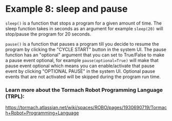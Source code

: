 # Example 8: sleep and pause
`sleep()` is a function that stops a program for a given amount of time. The sleep function takes in seconds as an argument for example `sleep(20)` will stop/pause the program for 20 seconds.

`pause()` is a function that pauses a program till you decide to resume the program by clicking the "CYCLE START" button in the system UI. The pause function has an "optional" argument that you can set to True/False to make a pause event optional, for example `pause(optional=True)` will make that pause event optional which means you can enable/activate that pause event by clicking "OPTIONAL PAUSE" in the system UI.
Optional pause events that are not activated will be skipped during the program run time.


### Learn more about the Tormach Robot Programming Language (TRPL):
https://tormach.atlassian.net/wiki/spaces/ROBO/pages/1930690719/Tormach+Robot+Programming+Language
